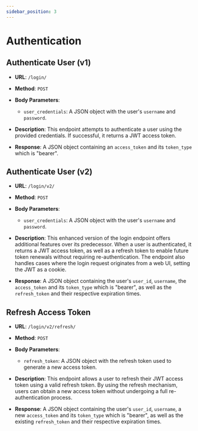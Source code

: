 ```yaml
---
sidebar_position: 3
---
```


# Authentication



## **Authenticate User (v1)**

- **URL**: `/login/`
- **Method**: `POST`
- **Body Parameters**: 
  - `user_credentials`: A JSON object with the user's `username` and `password`.
- **Description**: 
  This endpoint attempts to authenticate a user using the provided credentials. If successful, it returns a JWT access token.
  
- **Response**: 
  A JSON object containing an `access_token` and its `token_type` which is "bearer".

## **Authenticate User (v2)**

- **URL**: `/login/v2/`
- **Method**: `POST`
- **Body Parameters**: 
  - `user_credentials`: A JSON object with the user's `username` and `password`.
- **Description**: 
  This enhanced version of the login endpoint offers additional features over its predecessor. When a user is authenticated, it returns a JWT access token, as well as a refresh token to enable future token renewals without requiring re-authentication. The endpoint also handles cases where the login request originates from a web UI, setting the JWT as a cookie.
  
- **Response**: 
  A JSON object containing the user's `user_id`, `username`, the `access_token` and its `token_type` which is "bearer", as well as the `refresh_token` and their respective expiration times.

## **Refresh Access Token**

- **URL**: `/login/v2/refresh/`
- **Method**: `POST`
- **Body Parameters**: 
  - `refresh_token`: A JSON object with the refresh token used to generate a new access token.
- **Description**: 
  This endpoint allows a user to refresh their JWT access token using a valid refresh token. By using the refresh mechanism, users can obtain a new access token without undergoing a full re-authentication process.
  
- **Response**: 
  A JSON object containing the user's `user_id`, `username`, a new `access_token` and its `token_type` which is "bearer", as well as the existing `refresh_token` and their respective expiration times.
